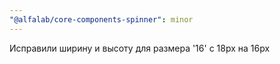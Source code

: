 ```yaml
---
"@alfalab/core-components-spinner": minor
---
```


Исправили ширину и высоту для размера '16' с 18px на 16px
